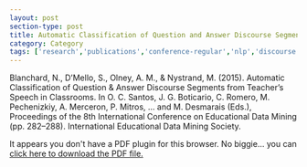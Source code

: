 ```yaml
---
layout: post
section-type: post
title: Automatic Classification of Question and Answer Discourse Segments from Teacher’s Speech in Classrooms
category: Category
tags: ['research','publications','conference-regular','nlp','discourse','class5','education-research']
---
```

Blanchard, N., D’Mello, S., Olney, A. M., & Nystrand, M. (2015). Automatic Classification of Question & Answer Discourse Segments from Teacher’s Speech in Classrooms. In O. C. Santos, J. G. Boticario, C. Romero, M. Pechenizkiy, A. Merceron, P. Mitros, …  and M. Desmarais (Eds.), Proceedings of the 8th International Conference on Educational Data Mining (pp. 282–288). International Educational Data Mining Society. 

<object data="https://umdrive.memphis.edu/aolney/public/publications/full282-288.pdf" type="application/pdf" width="100%" height="600px">
 
  <p>It appears you don't have a PDF plugin for this browser.
  No biggie... you can <a href="https://umdrive.memphis.edu/aolney/public/publications/full282-288.pdf">click here to
  download the PDF file.</a></p>
  
</object>
